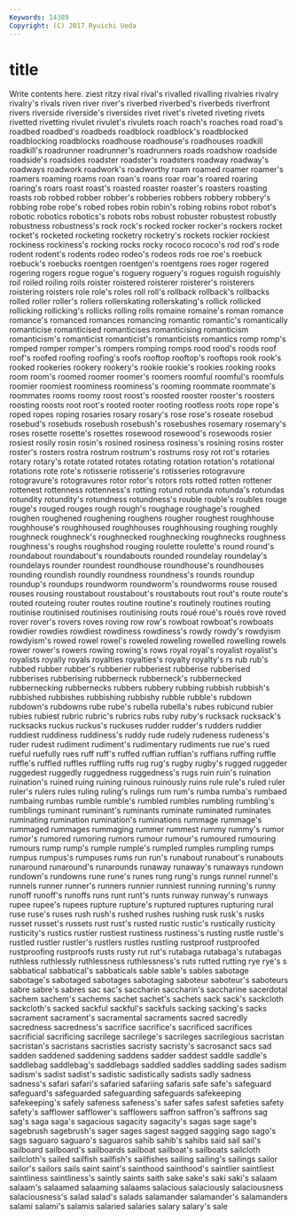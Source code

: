 ```yaml
---
Keywords: 14389 
Copyright: (C) 2017 Ryuichi Ueda
---
```


# title

Write contents here.
ziest ritzy rival rival's rivalled rivalling rivalries rivalry rivalry's rivals
riven river river's riverbed riverbed's riverbeds riverfront rivers riverside riverside's
riversides rivet rivet's riveted riveting rivets rivetted rivetting rivulet rivulet's
rivulets roach roach's roaches road road's roadbed roadbed's roadbeds roadblock
roadblock's roadblocked roadblocking roadblocks roadhouse roadhouse's roadhouses roadkill roadkill's roadrunner
roadrunner's roadrunners roads roadshow roadside roadside's roadsides roadster roadster's roadsters
roadway roadway's roadways roadwork roadwork's roadworthy roam roamed roamer roamer's
roamers roaming roams roan roan's roans roar roar's roared roaring
roaring's roars roast roast's roasted roaster roaster's roasters roasting roasts
rob robbed robber robber's robberies robbers robbery robbery's robbing robe
robe's robed robes robin robin's robing robins robot robot's robotic
robotics robotics's robots robs robust robuster robustest robustly robustness robustness's
rock rock's rocked rocker rocker's rockers rocket rocket's rocketed rocketing
rocketry rocketry's rockets rockier rockiest rockiness rockiness's rocking rocks rocky
rococo rococo's rod rod's rode rodent rodent's rodents rodeo rodeo's
rodeos rods roe roe's roebuck roebuck's roebucks roentgen roentgen's roentgens
roes roger rogered rogering rogers rogue rogue's roguery roguery's rogues
roguish roguishly roil roiled roiling roils roister roistered roisterer roisterer's
roisterers roistering roisters role role's roles roll roll's rollback rollback's
rollbacks rolled roller roller's rollers rollerskating rollerskating's rollick rollicked rollicking
rollicking's rollicks rolling rolls romaine romaine's roman romance romance's romanced
romances romancing romantic romantic's romantically romanticise romanticised romanticises romanticising romanticism
romanticism's romanticist romanticist's romanticists romantics romp romp's romped romper romper's
rompers romping romps rood rood's roods roof roof's roofed roofing
roofing's roofs rooftop rooftop's rooftops rook rook's rooked rookeries rookery
rookery's rookie rookie's rookies rooking rooks room room's roomed roomer
roomer's roomers roomful roomful's roomfuls roomier roomiest roominess roominess's rooming
roommate roommate's roommates rooms roomy roost roost's roosted rooster rooster's
roosters roosting roosts root root's rooted rooter rooting rootless roots
rope rope's roped ropes roping rosaries rosary rosary's rose rose's
roseate rosebud rosebud's rosebuds rosebush rosebush's rosebushes rosemary rosemary's roses
rosette rosette's rosettes rosewood rosewood's rosewoods rosier rosiest rosily rosin
rosin's rosined rosiness rosiness's rosining rosins roster roster's rosters rostra
rostrum rostrum's rostrums rosy rot rot's rotaries rotary rotary's rotate
rotated rotates rotating rotation rotation's rotational rotations rote rote's rotisserie
rotisserie's rotisseries rotogravure rotogravure's rotogravures rotor rotor's rotors rots rotted
rotten rottener rottenest rottenness rottenness's rotting rotund rotunda rotunda's rotundas
rotundity rotundity's rotundness rotundness's rouble rouble's roubles rouge rouge's rouged
rouges rough rough's roughage roughage's roughed roughen roughened roughening roughens
rougher roughest roughhouse roughhouse's roughhoused roughhouses roughhousing roughing roughly roughneck
roughneck's roughnecked roughnecking roughnecks roughness roughness's roughs roughshod rouging roulette
roulette's round round's roundabout roundabout's roundabouts rounded roundelay roundelay's roundelays
rounder roundest roundhouse roundhouse's roundhouses rounding roundish roundly roundness roundness's
rounds roundup roundup's roundups roundworm roundworm's roundworms rouse roused rouses
rousing roustabout roustabout's roustabouts rout rout's route route's routed routeing
router routes routine routine's routinely routines routing routinise routinised routinises
routinising routs roué roué's roués rove roved rover rover's rovers
roves roving row row's rowboat rowboat's rowboats rowdier rowdies rowdiest
rowdiness rowdiness's rowdy rowdy's rowdyism rowdyism's rowed rowel rowel's roweled
roweling rowelled rowelling rowels rower rower's rowers rowing rowing's rows
royal royal's royalist royalist's royalists royally royals royalties royalties's royalty
royalty's rs rub rub's rubbed rubber rubber's rubberier rubberiest rubberise
rubberised rubberises rubberising rubberneck rubberneck's rubbernecked rubbernecking rubbernecks rubbers rubbery
rubbing rubbish rubbish's rubbished rubbishes rubbishing rubbishy rubble rubble's rubdown
rubdown's rubdowns rube rube's rubella rubella's rubes rubicund rubier rubies
rubiest rubric rubric's rubrics rubs ruby ruby's rucksack rucksack's rucksacks
ruckus ruckus's ruckuses rudder rudder's rudders ruddier ruddiest ruddiness ruddiness's
ruddy rude rudely rudeness rudeness's ruder rudest rudiment rudiment's rudimentary
rudiments rue rue's rued rueful ruefully rues ruff ruff's ruffed
ruffian ruffian's ruffians ruffing ruffle ruffle's ruffled ruffles ruffling ruffs
rug rug's rugby rugby's rugged ruggeder ruggedest ruggedly ruggedness ruggedness's
rugs ruin ruin's ruination ruination's ruined ruing ruining ruinous ruinously
ruins rule rule's ruled ruler ruler's rulers rules ruling ruling's
rulings rum rum's rumba rumba's rumbaed rumbaing rumbas rumble rumble's
rumbled rumbles rumbling rumbling's rumblings ruminant ruminant's ruminants ruminate ruminated
ruminates ruminating rumination rumination's ruminations rummage rummage's rummaged rummages rummaging
rummer rummest rummy rummy's rumor rumor's rumored rumoring rumors rumour
rumour's rumoured rumouring rumours rump rump's rumple rumple's rumpled rumples
rumpling rumps rumpus rumpus's rumpuses rums run run's runabout runabout's
runabouts runaround runaround's runarounds runaway runaway's runaways rundown rundown's rundowns
rune rune's runes rung rung's rungs runnel runnel's runnels runner
runner's runners runnier runniest running running's runny runoff runoff's runoffs
runs runt runt's runts runway runway's runways rupee rupee's rupees
rupture rupture's ruptured ruptures rupturing rural ruse ruse's ruses rush
rush's rushed rushes rushing rusk rusk's rusks russet russet's russets
rust rust's rusted rustic rustic's rustically rusticity rusticity's rustics rustier
rustiest rustiness rustiness's rusting rustle rustle's rustled rustler rustler's rustlers
rustles rustling rustproof rustproofed rustproofing rustproofs rusts rusty rut rut's
rutabaga rutabaga's rutabagas ruthless ruthlessly ruthlessness ruthlessness's ruts rutted rutting
rye rye's s sabbatical sabbatical's sabbaticals sable sable's sables sabotage
sabotage's sabotaged sabotages sabotaging saboteur saboteur's saboteurs sabre sabre's sabres
sac sac's saccharin saccharin's saccharine sacerdotal sachem sachem's sachems sachet
sachet's sachets sack sack's sackcloth sackcloth's sacked sackful sackful's sackfuls
sacking sacking's sacks sacrament sacrament's sacramental sacraments sacred sacredly sacredness
sacredness's sacrifice sacrifice's sacrificed sacrifices sacrificial sacrificing sacrilege sacrilege's sacrileges
sacrilegious sacristan sacristan's sacristans sacristies sacristy sacristy's sacrosanct sacs sad
sadden saddened saddening saddens sadder saddest saddle saddle's saddlebag saddlebag's
saddlebags saddled saddles saddling sades sadism sadism's sadist sadist's sadistic
sadistically sadists sadly sadness sadness's safari safari's safaried safariing safaris
safe safe's safeguard safeguard's safeguarded safeguarding safeguards safekeeping safekeeping's safely
safeness safeness's safer safes safest safeties safety safety's safflower safflower's
safflowers saffron saffron's saffrons sag sag's saga saga's sagacious sagacity
sagacity's sagas sage sage's sagebrush sagebrush's sager sages sagest sagged
sagging sago sago's sags saguaro saguaro's saguaros sahib sahib's sahibs
said sail sail's sailboard sailboard's sailboards sailboat sailboat's sailboats sailcloth
sailcloth's sailed sailfish sailfish's sailfishes sailing sailing's sailings sailor sailor's
sailors sails saint saint's sainthood sainthood's saintlier saintliest saintliness saintliness's
saintly saints saith sake sake's saki saki's salaam salaam's salaamed
salaaming salaams salacious salaciously salaciousness salaciousness's salad salad's salads salamander
salamander's salamanders salami salami's salamis salaried salaries salary salary's sale
